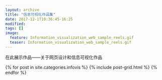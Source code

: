 ```yaml
---
layout: archive
title: "信息可视化作品集"
date: 2017-12-1T10:36:45-16:25
modified:
tags: []
image: 
  feature: Information_visualization_web_sample_reels.gif
  teaser: Information_visualization_web_sample_reels.gif
---
```


在此展示作品——关于网页设计和信息可视化作品


<div class="tiles">
{% for post in site.categories.infovis %}
  {% include post-grid.html %}
{% endfor %}
